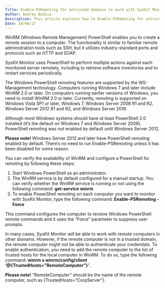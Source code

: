 ```yaml
---
Title: Enable-PSRemoting for untrusted domains to work with SysKit Monitor
Author: Andrea Budisa
Description: This article explains how to Enable-PSRemoting for untrusted domains to work with SysKit Monitor
Date: 29/06/17
---
```

WinRM (Windows Remote Management) PowerShell enables you to create a remote session to a computer. The functionality is similar to familiar remote administration tools such as SSH, but it utilizes industry-standard ports and protocols such as HTTP and SOAP.

SysKit Monitor uses PowerShell to perform multiple actions against each monitored server remotely, including to retrieve software inventories and to restart services periodically.

The Windows PowerShell remoting features are supported by the WS-Management technology. Computers running Windows 7 and later include WinRM 2.0 or later. On computers running earlier versions of Windows, you need to install WinRM 2.0 or later. Currently, remoting is supported on Windows Vista SP1 or later, Windows 7, Windows Server 2008 R1 and R2, Windows Server 2012 R1 and R2, and Windows Server 2016.

Although most Windows systems should have at least PowerShell 2.0 installed (it’s the default on Windows 7 and Windows Server 2008), PowerShell remoting was not enabled by default until Windows Server 2012. 

__Please note!__ Windows Server 2012 and later have PowerShell remoting enabled by default. There’s no need to run Enable-PSRemoting unless it has been disabled for some reason.
 
You can verify the availability of WinRM and configure a PowerShell for remoting by following these steps:

1. Start Windows PowerShell as an administrator.
1. The WinRM service is by default configured for a manual startup. You can verify whether the WinRM service is running or not using the following command: __get-service winrm__
1. To enable PowerShell remoting on each computer you want to monitor with SysKit Monitor, type the following command: __Enable-PSRemoting -Force__

This command configures the computer to receive Windows PowerShell remote commands and it uses the “Force” parameter to suppress user prompts.

In many cases, SysKit Monitor will be able to work with remote computers in other domains. However, if the remote computer is not in a trusted domain, the remote computer might not be able to authenticate your credentials. To enable authentication, you need to add the remote computer to the list of trusted hosts for the local computer in WinRM. To do so, type the following command: __winrm s winrm/config/client ‘@{TrustedHosts=”RemoteComputer”}’__.

__Please note!__ “RemoteComputer” should be the name of the remote computer, such as {TrustedHosts=”CorpServer”}.